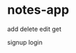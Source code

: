 # notes-app


<!-- notes  -->
add 
delete
edit 
get 

<!-- user -->
signup
login 
<!-- messages -->



<!-- discuss panel  -->

